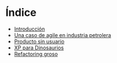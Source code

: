 Índice
===

* [Introducción](00-introduccion.md)
* [Una caso de agile en industria petrolera](01-caso_petrolera.md)
* [Producto sin usuario](02-producto_sin_usuarios.md)
* [XP para Dinosaurios](04-xp_dinos.md)
* [Refactoring groso](05-refactoring_groso.md)

